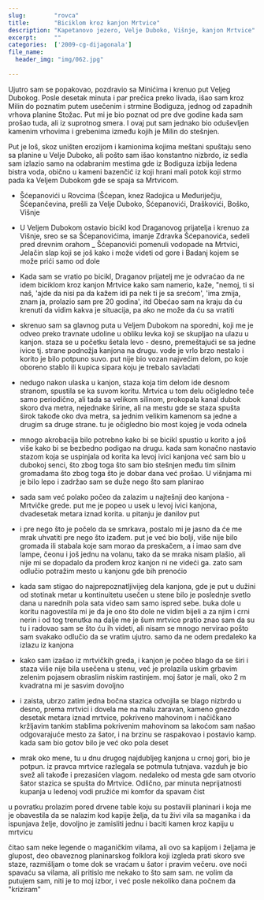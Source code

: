 ```yaml
---
slug:        "rovca"
title:       "Biciklom kroz kanjon Mrtvice"
description: "Kapetanovo jezero, Velje Duboko, Višnje, kanjon Mrtvice"
excerpt:     "" 
categories:  ['2009-cg-dijagonala']
file_name:
  header_img: "img/062.jpg"
    
---
```


Ujutro sam se popakovao, pozdravio sa Minićima i krenuo put Veljeg Dubokog. Posle desetak minuta i par prečica preko livada,
išao sam kroz Milin do poznatim putem usečenim i strmine Bodiguza, jednog od zapadnih vrhova planine Stožac. Put mi je 
bio poznat od pre dve godine kada sam prošao tuda, ali iz suprotnog smera. I ovaj put sam jednako bio oduševljen kamenim 
vrhovima i grebenima između kojih je Milin do stešnjen. 

Put je loš, skoz uništen erozijom i kamionima kojima meštani spuštaju seno sa planine u Velje Duboko, ali pošto sam išao
konstantno nizbrdo, iz sedla sam izlazio samo na odabranim mestima gde iz Bodiguza izbija ledena bistra voda, obično u kameni
 bazenčić iz koji hrani mali potok koji strmo pada ka Veljem Dubokom gde se spaja sa Mrtvicom.


- Šćepanovići u Rovcima (Šćepan, knez Radojica u Međuriječju, Šćepančevina, prešli za Velje Duboko, Šćepanovići, Draškovići, 
Boško, Višnje

- U Veljem Dubokom ostavio bicikl kod Draganovog prijatelja i krenuo za Višnje, sreo se sa Šćepanovićima, imanje Zdravka Šćepanovića, sedeli pred drevnim orahom 
_ Šćepanovići pomenuli vodopade na Mrtvici, Jelačin slap koji se još kako i može videti od gore i Badanj kojem se može prići samo od dole

- Kada sam se vratio po bicikl, Draganov prijatelj me je odvraćao da ne idem biciklom kroz kanjon Mrtvice kako sam namerio, 
kaže, "nemoj, ti si naš, 'ajde da nisi pa da kažem idi pa nek ti je sa srećom', 'ima zmija, znam ja, prolazio sam pre 20 godina', itd
Obećao sam na kraju da ću krenuti da vidim kakva je situacija, pa ako ne može da ću sa vratiti

- skrenuo sam sa glavnog puta u Veljem Dubokom na sporedni, koji me je odveo preko travnate udoline u obliku levka koji se skupljao na
ulazu u kanjon. staza se u početku šetala levo - desno, premeštajući se sa jedne ivice tj. strane podnožja kanjona na drugu. vode je vrlo brzo nestalo
i korito je bilo potpuno suvo. put nije bio vozan najvećim delom, po koje oboreno stablo ili kupica sipara koju je trebalo savladati

- nedugo nakon ulaska u kanjon, staza koja tim delom ide desnom stranom, spustila se ka suvom koritu. Mrtvica u tom delu očigledno teče
samo periodično, ali tada sa velikom silinom, prokopala kanal dubok skoro dva metra, nejednake širine, ali na mestu gde se staza spušta
širok takođe oko dva metra, sa jednim velikim kamenom sa jedne a drugim sa druge strane. tu je očigledno bio most kojeg je voda odnela

- mnogo akrobacija bilo potrebno kako bi se bicikl spustio u korito a još više kako bi se bezbedno podigao na drugu. kada sam konačno nastavio
stazom koja se uspinjala od korita ka levoj ivici kanjona već sam bio u dubokoj senci, što zbog toga što sam bio stešnjen među tim silnim gromadama
što zbog toga što je dobar dana već prošao. U višnjama mi je bilo lepo i zadržao sam se duže nego što sam planirao

- sada sam već polako počeo da zalazim u najtešnji deo kanjona - Mrtvičke grede. put me je popeo u usek u levoj ivici kanjona, dvadesetak metara
iznad korita. u pitanju je danilov put

- i pre nego što je počelo da se smrkava, postalo mi je jasno da će me mrak uhvatiti pre nego što izađem. put je već bio bolji,
više nije bilo gromada ili stabala koje sam morao da preskačem, a i imao sam dve lampe, čeonu i još jednu na volanu, tako da se mraka
nisam plašio, ali nije mi se dopadalo da prođem kroz kanjon ni ne videći ga. zato sam odlučio potražim mesto u kanjonu gde bih prenoćio

- kada sam stigao do najprepoznatljivijeg dela kanjona, gde je put u dužini od stotinak metar u kontinuitetu usečen u stene bilo je poslednje svetlo dana
u narednih pola sata video sam samo ispred sebe. buka dole u koritu nagovestila mi je da je ono što dole ne vidim bijeli a za njim i crni nerin i od
 tog trenutka na dalje me je šum mrtvice pratio
znao sam da su tu i radovao sam se što ću ih videti, ali nisam se mnogo nervirao pošto sam svakako odlučio da se vratim ujutro. samo da ne odem 
predaleko ka izlazu iz kanjona

- kako sam izašao iz mrtvičkih greda, i kanjon je počeo blago da se širi i staza više nije bila usečena u stenu, već je prolazila
uskim grbavim zelenim pojasem obraslim niskim rastinjem. moj šator je mali, oko 2 m kvadratna mi je sasvim dovoljno

- i zaista, ubrzo zatim jedna bočna stazica odvojila se blago nizbrdo u desno, prema mrtvici i dovela me na malu zaravan, 
kameno gnezdo desetak metara iznad mrtvice, pokriveno mahovinom i načičkano kržljavim tankim stablima pokrivenim mahovinom
sa lakoćom sam našao odgovarajuće mesto za šator, i na brzinu se raspakovao i postavio kamp. kada sam bio gotov bilo je već
oko pola deset

- mrak oko mene, tu u dnu drugog najdubljeg kanjona u crnoj gori, bio je potpun. iz pravca mrtvice razlegala se potmula tutnjava.
vazduh je bio svež ali takođe i prezasićen vlagom. nedaleko od mesta gde sam otvorio šator stazica se spušta do Mrtvice.
Odlično, par minuta neprijatnosti kupanja u ledenoj vodi pružiće mi komfor da spavam čist

u povratku prolazim pored drvene table koju su postavili planinari i koja me je obavestila da se nalazim kod kapije želja,
da tu živi vila sa maganika i da ispunjava želje, dovoljno je zamisliti jednu i baciti kamen kroz kapiju u mrtvicu

čitao sam neke legende o maganičkim vilama, ali ovo sa kapijom i željama je glupost, deo obaveznog planinarskog folklora
koji izgleda prati skoro sve staze, razmišljam o tome dok se vraćam u šator i pravim večeru. ove noći spavaću sa vilama,
ali pritislo me nekako to što sam sam. ne volim da putujem sam, niti je to moj izbor, i već posle nekoliko dana počnem da
"kriziram"